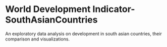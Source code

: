 # World Development Indicator-SouthAsianCountries
An exploratory data analysis on development in south asian countries, their comparison and visualizations.
